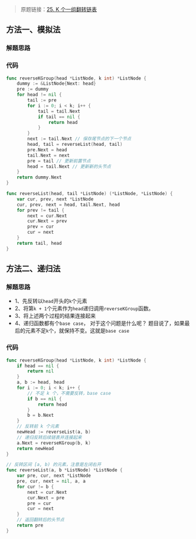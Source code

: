 > 原题链接：[25. K 个一组翻转链表](https://leetcode-cn.com/problems/reverse-nodes-in-k-group/)

## 方法一、模拟法
### 解题思路
### 代码
```go
func reverseKGroup(head *ListNode, k int) *ListNode {
	dummy := &ListNode{Next: head}
	pre := dummy
	for head != nil {
		tail := pre
		for i := 0; i < k; i++ {
			tail = tail.Next
			if tail == nil {
				return head
			}
		}
		next := tail.Next // 保存尾节点的下一个节点
		head, tail = reverseList(head, tail)
		pre.Next = head
		tail.Next = next
		pre = tail // 更新前置节点
		head = tail.Next // 更新新的头节点
	}
	return dummy.Next
}

func reverseList(head, tail *ListNode) (*ListNode, *ListNode) {
	var cur, prev, next *ListNode
	cur, prev, next = head, tail.Next, head
	for prev != tail {
		next = cur.Next
		cur.Next = prev
		prev = cur
		cur = next
	}
	return tail, head
}
```

## 方法二、递归法
### 解题思路
* 1、先反转以``head``开头的``k``个元素
* 2、将第``k + 1``个元素作为``head``递归调⽤``reverseKGroup``函数。
* 3、将上述两个过程的结果连接起来
* 4、递归函数都有个``base case``， 对于这个问题是什么呢？ 
题⽬说了，如果最后的元素不⾜``k``个，就保持不变。这就是``base case``

### 代码
```go
func reverseKGroup(head *ListNode, k int) *ListNode {
	if head == nil {
		return nil
	}
	a, b := head, head
	for i := 0; i < k; i++ {
		// 不⾜ k 个，不需要反转，base case
		if b == nil {
			return head
		}
		b = b.Next
	}
	// 反转前 k 个元素
	newHead := reverseList(a, b)
	// 递归反转后续链表并连接起来
	a.Next = reverseKGroup(b, k)
	return newHead
}

// 反转区间 [a, b) 的元素，注意是左闭右开
func reverseList(a, b *ListNode) *ListNode {
	var pre, cur, next *ListNode
	pre, cur, next = nil, a, a
	for cur != b {
		next = cur.Next
		cur.Next = pre
		pre = cur
		cur = next
	}
	// 返回翻转后的头节点
	return pre
}
```
